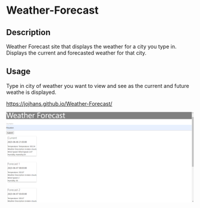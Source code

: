 # Weather-Forecast

## Description

Weather Forecast site that displays the weather for a city you type in. Displays the current and forecasted weather for that city.

## Usage

Type in city of weather you want to view and see as the current and future weathe is displayed.

https://jojhans.github.io/Weather-Forecast/

 ![Weather Forecast](./assets/images/Screenshot%202023-06-06%20154459.png)

